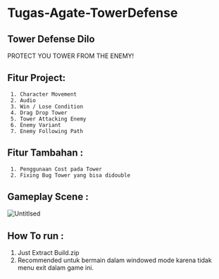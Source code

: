 # Tugas-Agate-TowerDefense

## Tower Defense Dilo
PROTECT YOU TOWER FROM THE ENEMY!

## Fitur Project:
     1.	Character Movement
     2.	Audio
     3.	Win / Lose Condition
     4.	Drag Drop Tower
     5.	Tower Attacking Enemy
     6.	Enemy Variant
     7.	Enemy Following Path

## Fitur Tambahan :
     1. Penggunaan Cost pada Tower
     2. Fixing Bug Tower yang bisa didouble

## Gameplay Scene :

 ![Untitlsed](https://user-images.githubusercontent.com/85096618/133926159-f62a73e9-b381-48b9-a911-6cff92bf65d4.png)

## How To run :
   1. Just Extract Build.zip
   2. Recommended untuk bermain dalam windowed mode karena tidak menu exit dalam game ini. 
 
